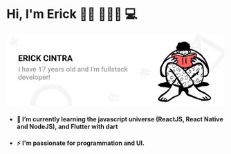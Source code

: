 # Hi, I'm Erick 👋🏾 👨🏽‍🦱 💻

<img src="https://raw.githubusercontent.com/ErickCintra/erickcintra/main/header-img.png" alt="banner that says Erick Cintra - I have 17 years old and I'm fullstack developer!">

<ul>
  <li> <h4> 🌱 I’m currently learning the javascript universe (ReactJS, React Native and NodeJS), and Flutter with dart  </h4> </li>
  <li> <h4> ⚡ I'm passionate for programmation and UI. </h4> </li>
</ul>

